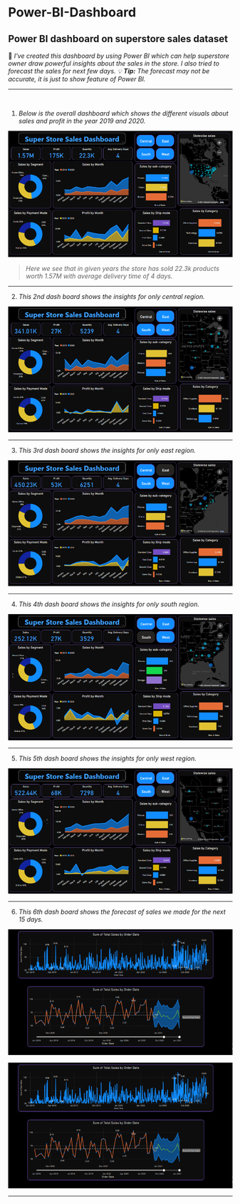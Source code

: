 # Power-BI-Dashboard
## Power BI dashboard on superstore sales dataset
 
📝 _I've created this dashboard by using Power BI which can help superstore owner draw powerful insights about the sales in the store. I also tried to forecast the sales for next few days. 💡 **Tip:** The forecast may not be accurate, it is just to show feature of Power BI._

---
<br>

1. *Below is the overall dashboard which shows the different visuals about sales and profit in the year 2019 and 2020.*

![dashboard](image1.png)


>  _Here we see that in given years the store has sold 22.3k products worth 1.57M with average delivery time of 4 days._

---

2. *This 2nd dash board shows the insights for only central region.*

![dashboard](image5.png)

---

3. *This 3rd dash board shows the insights for only east region.*

![dashboard](image4.png)

---

4. *This 4th dash board shows the insights for only south region.*

![dashboard](image3.png)

---

5. *This 5th dash board shows the insights for only west region.*

![dashboard](image2.png)

---

6. *This 6th dash board shows the forecast of sales we made for the next 15 days.*
<p align="center">
 <img src=imagef.png alt="forecast">
</p>

![dashboard](imagef.png)

---
